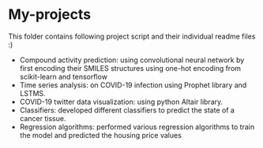 # My-projects

This folder contains following project script and their individual readme files :)

- Compound activity prediction: using convolutional neural network by first encoding their SMILES structures using one-hot encoding from scikit-learn and tensorflow
- Time series analysis: on COVID-19 infection using Prophet library and LSTMS.
- COVID-19 twitter data visualization: using python Altair library.
- Classifiers: developed different classifiers to predict the state of a cancer tissue.
- Regression algorithms: performed various regression algorithms to train the model and predicted the housing price values
